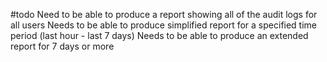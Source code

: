 #todo
Need to be able to produce a report showing all of the audit logs for all users
Needs to be able to produce simplified report for a specified time period (last hour - last 7 days)
Needs to be able to produce an extended report for 7 days or more